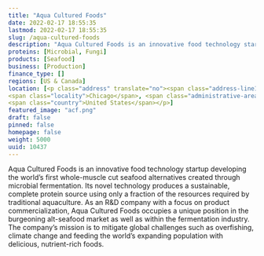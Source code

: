 ```yaml
---
title: "Aqua Cultured Foods"
date: 2022-02-17 18:55:35
lastmod: 2022-02-17 18:55:35
slug: /aqua-cultured-foods
description: "Aqua Cultured Foods is an innovative food technology startup developing the world’s first whole-muscle cut seafood alternatives created through microbial fermentation. Its novel technology produces a sustainable, complete protein source using only a fraction of the resources required by traditional aquaculture. As an R&D company with a focus on product commercialization, Aqua Cultured Foods occupies a unique position in the burgeoning alt-seafood market as well as within the fermentation industry."
proteins: [Microbial, Fungi]
products: [Seafood]
business: [Production]
finance_type: []
regions: [US & Canada]
location: [<p class="address" translate="no"><span class="address-line1">South Federal Street 399-301</span><br>
<span class="locality">Chicago</span>, <span class="administrative-area">Illinois</span> <span class="postal-code">60604</span><br>
<span class="country">United States</span></p>]
featured_image: "acf.png"
draft: false
pinned: false
homepage: false
weight: 5000
uuid: 10437
---
```

<p>Aqua Cultured Foods is an innovative food technology startup developing the world’s first whole-muscle cut seafood alternatives created through microbial fermentation. Its novel technology produces a sustainable, complete protein source using only a fraction of the resources required by traditional aquaculture. As an R&D company with a focus on product commercialization, Aqua Cultured Foods occupies a unique position in the burgeoning alt-seafood market as well as within the fermentation industry. The company’s mission is to mitigate global challenges such as overfishing, climate change and feeding the world’s expanding population with delicious, nutrient-rich foods.</p>
